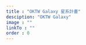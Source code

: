 ```yaml
---
title : "OKTW Galaxy 星系計畫"
desciption: "OKTW Galaxy"
image : ""
linkTo : ""
order : 0
---
```

